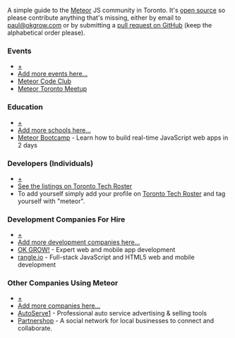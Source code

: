 A simple guide to the [Meteor](https://www.meteor.com/) JS community in
Toronto. It's [open source](https://github.com/okgrow/meteortoronto.com) so
please contribute anything that's missing, either by email to
[paul@okgrow.com](paul@okgrow.com) or by submitting a [pull request on
GitHub](https://github.com/okgrow/meteortoronto.com) (keep the alphabetical
order please).

### Events

* [+](https://github.com/okgrow/meteortoronto.com)
* [Add more events here...](https://github.com/okgrow/meteortoronto.com)
* [Meteor Code Club](http://www.meetup.com/Meteor-Code-Club/)
* [Meteor Toronto Meetup](http://www.meetup.com/Meteor-Toronto/)

### Education

* [+](https://github.com/okgrow/meteortoronto.com)
* [Add more schools here...](https://github.com/okgrow/meteortoronto.com)
* [Meteor Bootcamp](http://www.okgrow.com/meteor/learn/) - Learn how to build real-time JavaScript web apps in 2 days

### Developers (Individuals)

* [+](http://www.techroster.to/)
* [See the listings on Toronto Tech Roster](http://www.techroster.to/people?utf8=%E2%9C%93&q=%5Bmeteor%5D) 
* To add yourself simply add your profile on [Toronto Tech
Roster](http://www.techroster.to/) and tag yourself with "meteor".

### Development Companies For Hire

* [+](https://github.com/okgrow/meteortoronto.com)
* [Add more development companies here...](https://github.com/okgrow/meteortoronto.com)
* [OK GROW!](http://www.okgrow.com/meteor/) - Expert web and mobile app development
* [rangle.io](http://www.rangle.io/) - Full-stack JavaScript and HTML5 web and mobile development


### Other Companies Using Meteor

* [+](https://github.com/okgrow/meteortoronto.com)
* [Add more companies here...](https://github.com/okgrow/meteortoronto.com)
* [AutoServe1](http://autoserve1.com/) - Professional auto service advertising & selling tools
* [Partnershop](http://www.getpartnershop.com/) - A social network for local businesses to connect and collaborate.
